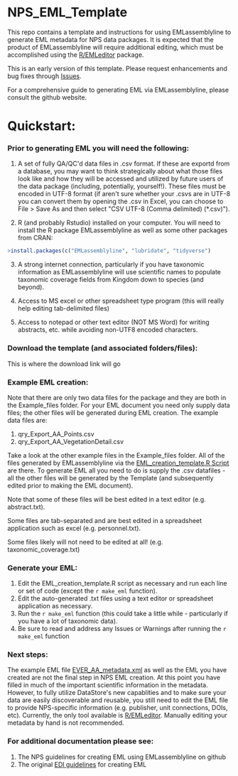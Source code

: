 # NPS_EML_Template
This repo contains a template and instructions for using EMLassemblyline to generate EML metadata for NPS data packages. It is expected that the product of EMLassemblyline will require additional editing, which must be accomplished using the [R/EMLeditor](https::github.com/nationalparkservice/EMLeditor) package.

This is an early version of this template. Please request enhancements and bug fixes through [Issues](https://github.com/nationalparkservice/NPS_EML_Template/issues).

For a comprehensive guide to generating EML via EMLassemblyline, please consult the github website.

# Quickstart:

### Prior to generating EML you will need the following:

1) A set of fully QA/QC'd data files in .csv format. If these are exportd from a database, you may want to think strategically about what those files look like and how they will be accessed and utilized by future users of the data package (including, potentially, yourself!). These files must be encoded in UTF-8 format (if aren't sure whether your .csvs are in UTF-8 you can convert them by opening the .csv in Excel, you can choose to File > Save As and then select "CSV UTF-8 (Comma delimited) (*.csv)").

2) R (and probably Rstudio) installed on your computer. You will need to install the R package EMLassemblyline as well as some other packages from CRAN:
```r
>install.packages(c("EMLassemblyline", "lubridate", "tidyverse")
```

3) A strong internet connection, particularly if you have taxonomic information as EMLassemblyline will use scientific names to populate taxonomic coverage fields from Kingdom down to species (and beyond).

4) Access to MS excel or other spreadsheet type program (this will really help editing tab-delimited files)

5) Access to notepad or other text editor (NOT MS Word) for writing abstracts, etc. while avoiding non-UTF8 encoded characters.

### Download the template (and associated folders/files):
This is where the download link will go

### Example EML creation:
Note that there are only two data files for the package and they are both in the Example_files folder. For your EML document you need only supply data files; the other files will be generated during EML creation. The example data files are:
1) qry_Export_AA_Points.csv
2) qry_Export_AA_VegetationDetail.csv

Take a look at the other example files in the Example_files folder. All of the files generated by EMLassemblyline via the [EML_creation_template.R Script](EML_creation_template.R) are there.  To generate EML all you need to do is supply the .csv datafiles - all the other files will be generated by the Template (and subsequently edited prior to making the EML document).

  Note that some of these files will be best edited in a text editor (e.g. abstract.txt).

  Some files are tab-separated and are best edited in a spreadsheet application such as excel (e.g. personnel.txt).

  Some files likely will not need to be edited at all! (e.g. taxonomic_coverage.txt)

### Generate your EML:
1) Edit the EML_creation_template.R script as necessary and run each line or set of code (except the `r make_eml` function).
2) Edit the auto-generated .txt files using a text editor or spreadsheet application as necessary.
3) Run the `r make_eml` function (this could take a little while - particularly if you have a lot of taxonomic data).
4) Be sure to read and address any Issues or Warnings after running the `r make_eml` function

### Next steps:
The example EML file [EVER_AA_metadata.xml](Example_files/EVER_AA_metadata.xml) as well as the EML you have created are not the final step in NPS EML creation. At this point you have filled in much of the important scientific information in the metadata. However, to fully utilize DataStore's new capablities and to make sure your data are easily discoverable and reusable, you still need to edit the EML file to provide NPS-specific information (e.g. publisher, unit connections, DOIs, etc). Currently, the only tool available is [R/EMLeditor](https//:github.com/nationalparkservice/EMLeditor). Manually editing your metadata by hand is not recommended.

### For additional documentation please see:
1) The NPS guidelines for creating EML using EMLassemblyline on github
2) The original [EDI guidelines](https://ediorg.github.io/EMLassemblyline/articles/edit_tmplts.html) for creating EML


